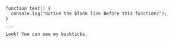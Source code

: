 
```
function test() {
  console.log("notice the blank line before this function?");
}
```

````
```
Look! You can see my backticks.
```
````
